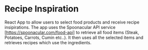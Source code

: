 # Recipe Inspiration

React App to allow users to select food products and receive recipe insipirations.
The app uses the Spoonacular API service [https://spoonacular.com/food-api] to retrieve all food items (Steak, Potatoes, Carrots, Cumin etc..).
It then uses all the selected items and retrieves recipes which use the ingredients.

